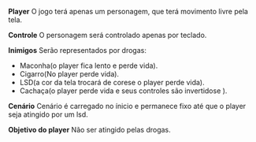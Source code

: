 **Player**
O jogo terá apenas um personagem, que terá movimento livre pela tela.

**Controle**
O personagem será controlado apenas por teclado.

**Inimigos**
Serão representados por drogas:
- Maconha(o player fica lento e perde vida).
- Cigarro(No player perde vida).
- LSD(a cor da tela trocará de corese o player perde vida).
- Cachaça(o player perde vida e seus controles são invertidose ).

**Cenário**
Cenário é carregado no ínicio e permanece fixo até que o player seja atingido por um lsd.

**Objetivo do player**
Não ser atingido pelas drogas.


